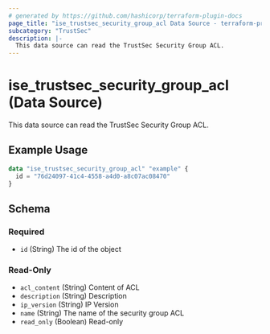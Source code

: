 ```yaml
---
# generated by https://github.com/hashicorp/terraform-plugin-docs
page_title: "ise_trustsec_security_group_acl Data Source - terraform-provider-ise"
subcategory: "TrustSec"
description: |-
  This data source can read the TrustSec Security Group ACL.
---
```


# ise_trustsec_security_group_acl (Data Source)

This data source can read the TrustSec Security Group ACL.

## Example Usage

```terraform
data "ise_trustsec_security_group_acl" "example" {
  id = "76d24097-41c4-4558-a4d0-a8c07ac08470"
}
```

<!-- schema generated by tfplugindocs -->
## Schema

### Required

- `id` (String) The id of the object

### Read-Only

- `acl_content` (String) Content of ACL
- `description` (String) Description
- `ip_version` (String) IP Version
- `name` (String) The name of the security group ACL
- `read_only` (Boolean) Read-only
